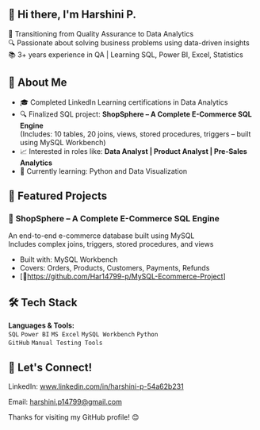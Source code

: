 <h2>👋 Hi there, I'm Harshini P.</h2>

🎯 Transitioning from Quality Assurance to Data Analytics  
🔍 Passionate about solving business problems using data-driven insights  
📚 3+ years experience in QA | Learning SQL, Power BI, Excel, Statistics  

## 💼 About Me

- 🎓 Completed LinkedIn Learning certifications in Data Analytics
- 🔍 Finalized SQL project: **ShopSphere – A Complete E-Commerce SQL Engine**  
  (Includes: 10 tables, 20 joins, views, stored procedures, triggers – built using MySQL Workbench)  
- 📈 Interested in roles like: **Data Analyst | Product Analyst | Pre-Sales Analytics**  
- 🌱 Currently learning: Python and Data Visualization  

## 🚀 Featured Projects

### 🛒 **ShopSphere – A Complete E-Commerce SQL Engine**
An end-to-end e-commerce database built using MySQL  
Includes complex joins, triggers, stored procedures, and views  

- Built with: MySQL Workbench  
- Covers: Orders, Products, Customers, Payments, Refunds  
- [🔗https://github.com/Har14799-p/MySQL-Ecommerce-Project]

## 🛠 Tech Stack

**Languages & Tools:**  
`SQL` `Power BI` `MS Excel` `MySQL Workbench` `Python`  
`GitHub` `Manual Testing Tools`

## 🤝 Let's Connect!

LinkedIn: www.linkedin.com/in/harshini-p-54a62b231

Email: harshini.p14799@gmail.com

Thanks for visiting my GitHub profile! 😊
